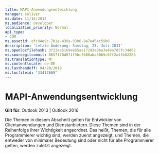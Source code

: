 ```yaml
---
title: MAPI-Anwendungsentwicklung
manager: soliver
ms.date: 11/16/2014
ms.audience: Developer
localization_priority: Normal
api_type:
- COM
ms.assetid: efc84e9c-7b1a-438a-9308-9a7e454c59b0
description: 'Letzte Änderung: Samstag, 23. Juli 2011'
ms.openlocfilehash: 3f22aa5169e885aa17293a0ba7e49a7d5fc34d62
ms.sourcegitcommit: 8657170d071f9bcf680aba50b9c07f2a4fb82283
ms.translationtype: MT
ms.contentlocale: de-DE
ms.lasthandoff: 04/28/2019
ms.locfileid: "33417609"
---
```

# <a name="mapi-application-development"></a>MAPI-Anwendungsentwicklung

  
  
**Gilt für**: Outlook 2013 | Outlook 2016 
  
Die Themen in diesem Abschnitt gelten für Entwickler von Clientanwendungen und Dienstanbietern. Diese Themen sind in der Reihenfolge ihrer Wichtigkeit angeordnet. Das heißt, Themen, die für alle Programmierer wichtig sind, werden zuerst angezeigt, und Themen, die entweder von minimaler Bedeutung sind oder nicht für alle Programmierer gelten, werden zuletzt angezeigt.
  

